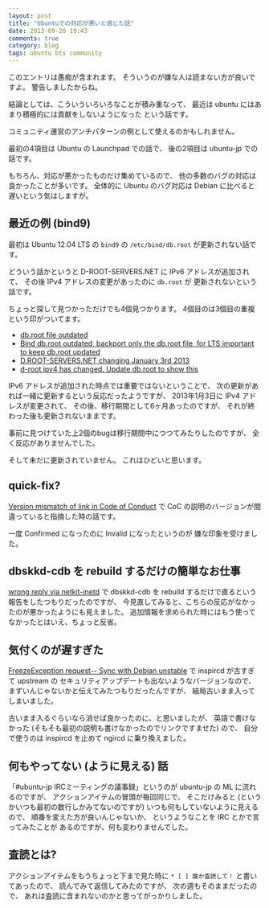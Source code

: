 ```yaml
---
layout: post
title: "Ubuntuでの対応が悪いと感じた話"
date: 2013-09-20 19:43
comments: true
category: blog
tags: ubuntu bts community
---
```

このエントリは愚痴が含まれます。
そういうのが嫌な人は読まない方が良いですよ。
警告しましたからね。

<!--more-->

結論としては、こういういろいろなことが積み重なって、
最近は ubuntu にはあまり積極的には貢献をしないようになった
という話です。

コミュニティ運営のアンチパターンの例として使えるのかもしれません。

最初の4項目は Ubuntu の Launchpad での話で、
後の2項目は ubuntu-jp での話です。

もちろん、対応が悪かったものだけ集めているので、
他の多数のバグの対応は良かったことが多いです。
全体的に Ubuntu のバグ対応は
Debian に比べると遅いという気はしますが。

## 最近の例 (bind9)

最初は Ubuntu 12.04 LTS の `bind9` の
`/etc/bind/db.root` が更新されない話です。

どういう話かというと
D-ROOT-SERVERS.NET に IPv6 アドレスが追加されて、
その後 IPv4 アドレスの変更があったのに `db.root` が
更新されないという話です。

ちょっと探して見つかっただけでも4個見つかります。
4個目のは3個目の重複という印がついてます。

* [db.root file outdated](https://launchpad.net/ubuntu/+source/bind9/+bug/1023600)
* [Bind db.root outdated, backport only the db.root file, for LTS important to keep db.root updated](https://bugs.launchpad.net/ubuntu/+source/bind9/+bug/1160464)
* [D.ROOT-SERVERS.NET changing January 3rd 2013](https://bugs.launchpad.net/ubuntu/+source/bind9/+bug/1090593)
* [d-root ipv4 has changed. Update db.root to show this](https://bugs.launchpad.net/ubuntu/+source/bind9/+bug/1097050)

IPv6 アドレスが追加された時点では重要ではないということで、
次の更新があれば一緒に更新するという反応だったようですが、
2013年1月3日に IPv4 アドレスが変更されて、
その後、移行期間として6ヶ月あったのですが、
それが終わった後も更新されないままです。

事前に見つけていた上2個のbugは移行期間中につつてみたりしたのですが、
全く反応がありませんでした。

そして未だに更新されていません。
これはひどいと思います。

## quick-fix?

[Version mismatch of link in Code of Conduct](https://bugs.launchpad.net/ubuntu-website-content/+bug/619920)
で CoC の説明のバージョンが間違っていると指摘した時の話です。

一度 Confirmed になったのに Invalid になったというのが
嫌な印象を受けました。

## dbskkd-cdb を rebuild するだけの簡単なお仕事

[wrong reply via netkit-inetd](https://bugs.launchpad.net/ubuntu/+source/dbskkd-cdb/+bug/58355)
で dbskkd-cdb を rebuild するだけで直るという報告をしたつもりだったのですが、
今見直してみると、こちらの反応がなかったのが悪かったようにも見えました。
追加情報を求められた時にはもう使ってなかったとはいえ、ちょっと反省。

## 気付くのが遅すぎた

[FreezeException request-- Sync with Debian unstable](https://bugs.launchpad.net/ubuntu/+source/inspircd/+bug/978206)
で inspircd が古すぎて upstream の
セキュリティアップデートも出ないようなバージョンなので、
まずいんじゃないかと伝えてみたつもりだったんですが、
結局古いまま入ってしまいました。

古いまま入るぐらいなら消せば良かったのに、と思いましたが、
英語で書けなかった
(そもそも最初の説明も書けなかったのでリンクですませた)
ので、
自分で使うのは inspircd を止めて ngircd に乗り換えました。

## 何もやってない (ように見える) 話

「#ubuntu-jp IRCミーティングの議事録」というのが
ubuntu-jp の ML に流れるのですが、
アクションアイテムの冒頭が毎回同じで、
そこだけみると
(というかいつも最初の数行しかみてないのですが)
いつも何もしていないように見えるので、
順番を変えた方が良いんじゃないか、
というようなことを IRC とかで言ってみたことが
あるのですが、何も変わりませんでした。

## 査読とは?

アクションアイテムをもうちょっと下まで見た時に
`* [ ] 誰か査読して！`
と書いてあったので、
読んでみて返信してみたのですが、
次の週もそのままだったので、
あれは査読に含まれないのかと思ってがっかりしました。

